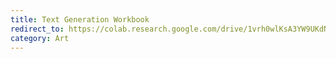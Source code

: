 ```yaml
---
title: Text Generation Workbook
redirect_to: https://colab.research.google.com/drive/1vrh0wlKsA3YW9UKdNi9ehdvlXDwsxwzm?usp=sharing
category: Art
---
```

